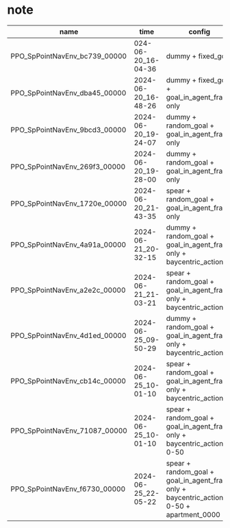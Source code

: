 # note

| name                          | time                | config                                                                  | note |
| ------------------------------- | --------------------- | ------------------------------------------------------------------------- | ------ |
| PPO_SpPointNavEnv_bc739_00000 | 024-06-20_16-04-36  | dummy + fixed_goal                                                      |      |
| PPO_SpPointNavEnv_dba45_00000 | 2024-06-20_16-48-26 | dummy + fixed_goal + goal_in_agent_frame only                           |      |
| PPO_SpPointNavEnv_9bcd3_00000 | 2024-06-20_19-24-07 | dummy + random_goal + goal_in_agent_frame only                          |      |
| PPO_SpPointNavEnv_269f3_00000 | 2024-06-20_19-28-00 | dummy + random_goal + goal_in_agent_frame only                          |      |
| PPO_SpPointNavEnv_1720e_00000 | 2024-06-20_21-43-35 | spear + random_goal + goal_in_agent_frame only                          |      |
| PPO_SpPointNavEnv_4a91a_00000 | 2024-06-21_20-32-15 | dummy + random_goal + goal_in_agent_frame only + baycentric_action      |      |
| PPO_SpPointNavEnv_a2e2c_00000 | 2024-06-21_21-03-21 | spear + random_goal + goal_in_agent_frame only + baycentric_action      |      |
| PPO_SpPointNavEnv_4d1ed_00000 | 2024-06-25_09-50-29 | dummy + random_goal + goal_in_agent_frame only + baycentric_action      |      |
| PPO_SpPointNavEnv_cb14c_00000 | 2024-06-25_10-01-10 | spear + random_goal + goal_in_agent_frame only + baycentric_action      |      |
| PPO_SpPointNavEnv_71087_00000 | 2024-06-25_10-01-10 | spear + random_goal + goal_in_agent_frame only + baycentric_action 0-50 |      |
| PPO_SpPointNavEnv_f6730_00000 | 2024-06-25_22-05-22 | spear + random_goal + goal_in_agent_frame only + baycentric_action 0-50 + apartment_0000 | failed | 
